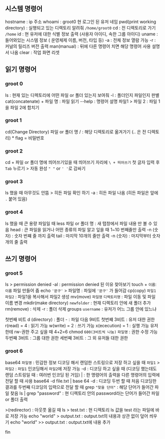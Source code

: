 ## 시스템 명령어
hostname : ip 주소
whoami : groot0 현 로그인 된 유저 네임
pwd(print working directory) : 실행되고 있는 디렉토리 알려줘 `/home/groot0`
cd : 전 디렉토리로 가기 `/home`
id : 현 유저에 대한 식별 정보 출력 (사용자 아이디, 속한 그룹 아이디)
uname : 들어와있는 시스템 정보 ( 운영체제 이름, 버전, 타입 등)
     -a : 전체 정보 열람 가능
     -r : 커널의 릴리즈 버전 출력
man(manual) : 뒤에 다른 명령어 치면 해당 명령어 사용 설명서 나옴
clear : 작업 화면 리셋

## 읽기 명령어
### groot 0
ls : 현재 있는 디렉토리에 어떤 파일 or 폴더 있는지 보여줘
	 -l : 폴더인지 파일인지 판별
cat(concatenate) + 파일 명 : 파일 읽기
	 --help : 명령어 설명
	 파일1 > 파일 2 : 파일 1을 파일 2에 합치기
### groot 1
cd(Change Directory) 파일 or 폴더 명 / : 해당 디렉토리로 옮겨가기 (.. 은 전 디렉토리)
\* flag = 비밀번호

### groot 2
cd + 파일 or 폴더 명에 띄어쓰기있을 때
	 띄어쓰기 자리에 `\ + 띄어쓰기`
	 첫 글자 입력 후 `Tab` 누르기 > 자동 완성
	 `" "` or `' '`로 감싸기

### groot 3
ls 했을 때 아무것도 안뜸 > 히든 파일 확인 하기
	 -a : 히든 파일 나옴 (히든 파일은 앞에 `.` 붙어 있음)

### groot 4
ls 했을 때 큰 용량 파일일 때
less 파일 or 폴더 명 : 새 탭창에서 파일 내용 만 볼 수 있음
head : 큰 파일을 읽거나 어떤 종류의 파일 알고 잎을 때 1~10 번째줄만 출력
	 -n (숫자) : 숫자 번쨰 줄 까지 출력
tail : 마지막 10개의 줄만 출력
	 -n (숫자) : 마지막부터 숫자개의 줄 출력

## 쓰기 명령어
### groot 5
ls > permission denied
	 -al : permission denied 된 이유 찾아보기
touch + `이름`: `이름` 파일 만들어 줌
echo `'문구'` > 파일명 : 파일에 `'문구'` 가 들어감
cp(copy) `파일1` `파일2` : 파일1을 복사해서 파일2 생성
mv(move) `파일명` `디렉토리명` : 파일 이동 및 파일 이름 변경
mkdir(make directory) `newfolder` : 현재 디렉토리 안에 새 폴더 추가
rm(remove) : 삭제
	 -r : 폴더 삭제
groups `username` : 유저가 어느 그룹 안에 있느냐

첫번째 비트
		d (directory) : 폴더
		\-  : 파일
다음 9비트
	 첫번쨰 3비트 : 유저 대한 권한
		 r(read) = 4 : 읽기 가능
		 w(write) = 2 : 쓰기 가능
		 x(ececution) = 1 : 실행 가능
		 유저한테 rw-권한 주고 싶을 때 4+2=6
		 chmod `600(3비트씩 나눔)` `파일명` : 권한 수정 가능
	 두번째 3비트 : 그룹 대한 권한
	 세번째 3비트 : 그 외 유저들 대한 권한

### groot 6
base64 `파일명` : 민감한 정보 디코딩 해서 랜덤한 스트링으로 저장 하고 싶을 때
	 `파일1` > `파일2` : `파일1` 인코딩해서 `파일2`에 저장 가능
	 -d : 디코딩 하고 싶을 때 (디코딩 했는데도 랜덤 스트링일 때 : 여러번 인코딩 된 거임)
\| : 한 명령어의 출력을 다른 명령어의 입력에 전달 할 때 사용
	 base64 -d file.txt | base 64 -d : 디코딩 두번 할 때 처음 디코딩한 결과를 두번째 디코딩의 입력으로 전달 할 때
grep `"찾을 단어"` : 해당 단어가 들어간 파일 찾음
	 ls | grep "password" : 현 디렉토리 안의 password라는 단어가 들어간 파일 or 폴더 출력

\>(redirector) : 아웃풋 옮길 때
	 ls > test.txt : 현 디렉토리 ls 값을 test 라는 파일에 바로 저장 가능
	 echo "world" > output.txt : output.txt의 내용과 상관 없이 덮어 씌우기
	 echo "world" >> output.txt : output.txt에 내용 추가

fin
